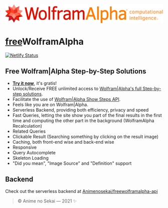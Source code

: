 ![Wolfram|Alpha Logo](wolframalpha.svg)

# [free](https://freewolframalpha.netlify.app)WolframAlpha

[![Netlify Status](https://api.netlify.com/api/v1/badges/d439259f-b5ed-4575-990c-52b871b45b41/deploy-status)](https://app.netlify.com/sites/freewolframalpha/deploys)

## Free Wolfram|Alpha Step-by-Step Solutions

- [**Try it now**](https://freewolframalpha.netlify.app), it's gratis!
- Unlock/Receive FREE unlimited access to [Wolfram|Alpha's full Step-by-step solutions](https://www.wolframalpha.com/examples/pro-features/step-by-step-solutions/).
- Facilitate the use of [Wolfram|Alpha Show Steps API](https://products.wolframalpha.com/show-steps-api/documentation/).
- Feels like you are on Wolfram|Alpha.
- Serverless Backend, providing both efficiency, privacy and speed
- Fast Queries, letting the site show you part of the final results in the first time and computing the other part in the background (WolframAlpha Recalculation)
- Related Queries
- Clickable Result (Searching something by clicking on the result image)
- Caching, both front-end wise and back-end wise
- Responsive
- Query Autocomplete
- Skeleton Loading
- "Did you mean", "Image Source" and "Definition" support

## Backend

Check out the serverless backend at [Animenosekai/freewolframalpha-api](https://github.com/Animenosekai/freewolframalpha-api)

> © Anime no Sekai — 2021 ✨
